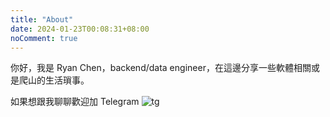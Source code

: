 ```yaml
---
title: "About"
date: 2024-01-23T00:08:31+08:00
noComment: true
---
```



你好，我是 Ryan Chen，backend/data engineer，在這邊分享一些軟體相關或是爬山的生活瑣事。

如果想跟我聊聊歡迎加 Telegram
![tg](https://i.imgur.com/PBAWnHW.jpeg)
